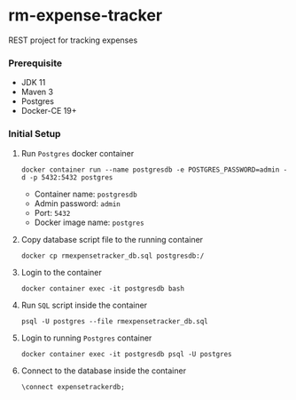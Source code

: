 # rm-expense-tracker
REST project for tracking expenses

### Prerequisite
- JDK 11
- Maven 3
- Postgres 
- Docker-CE 19+

### Initial Setup
1. Run `Postgres` docker container
    ```
   docker container run --name postgresdb -e POSTGRES_PASSWORD=admin -d -p 5432:5432 postgres
   ```
   - Container name: `postgresdb`
   - Admin password: `admin`
   - Port: `5432`
   - Docker image name: `postgres`

2. Copy database script file to the running container
   ```
   docker cp rmexpensetracker_db.sql postgresdb:/
   ```
   
3. Login to the container
   ```
   docker container exec -it postgresdb bash
   ```

4. Run `SQL` script inside the container
   ```
   psql -U postgres --file rmexpensetracker_db.sql
   ```
   
5. Login to running `Postgres` container
   ```
   docker container exec -it postgresdb psql -U postgres
   ```

6. Connect to the database inside the container
   ```
   \connect expensetrackerdb;
   ```